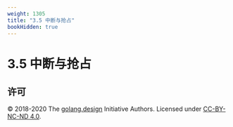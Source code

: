 ```yaml
---
weight: 1305
title: "3.5 中断与抢占"
bookHidden: true
---
```


# 3.5 中断与抢占



## 许可

&copy; 2018-2020 The [golang.design](https://golang.design) Initiative Authors. Licensed under [CC-BY-NC-ND 4.0](https://creativecommons.org/licenses/by-nc-nd/4.0/).